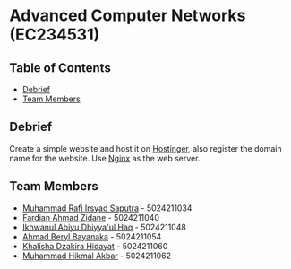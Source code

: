 # Advanced Computer Networks (EC234531)

## Table of Contents
- [Debrief](#debrief)
- [Team Members](#team-members)

## Debrief

Create a simple website and host it on [Hostinger](https://hpanel.hostinger.com/), also register the domain name for the website. Use [Nginx](https://www.nginx.com/) as the web server.

## Team Members
- [Muhammad Rafi Irsyad Saputra](https://github.com/olivia-hye) - 5024211034
- [Fardian Ahmad Zidane](https://github.com/melted-ice1505) - 5024211040
- [Ikhwanul Abiyu Dhiyya'ul Haq](https://github.com/wannn-one) - 5024211048
- [Ahmad Beryl Bayanaka](https://github.com/Abyanaka) - 5024211054
- [Khalisha Dzakira Hidayat](https://github.com/Khalishadzakira) - 5024211060
- [Muhammad Hikmal Akbar]() - 5024211062


